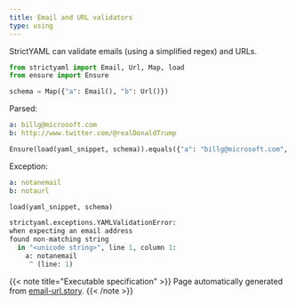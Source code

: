 ```yaml
---
title: Email and URL validators
type: using
---
```



StrictYAML can validate emails (using a simplified regex) and
URLs.




```python
from strictyaml import Email, Url, Map, load
from ensure import Ensure

schema = Map({"a": Email(), "b": Url()})

```



Parsed:

```yaml
a: billg@microsoft.com
b: http://www.twitter.com/@realDonaldTrump

```


```python
Ensure(load(yaml_snippet, schema)).equals({"a": "billg@microsoft.com", "b": "http://www.twitter.com/@realDonaldTrump"})

```




Exception:

```yaml
a: notanemail
b: notaurl

```


```python
load(yaml_snippet, schema)
```


```python
strictyaml.exceptions.YAMLValidationError:
when expecting an email address
found non-matching string
  in "<unicode string>", line 1, column 1:
    a: notanemail
     ^ (line: 1)
```






{{< note title="Executable specification" >}}
Page automatically generated from <a href="https://github.com/crdoconnor/strictyaml/blob/master/hitch/story/email-url.story">email-url.story</a>.
{{< /note >}}
